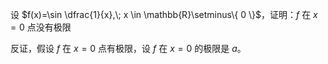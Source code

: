 设 $f(x)=\sin \dfrac{1}{x},\; x \in \mathbb{R}\setminus\{ 0 \}$，证明：$f$ 在 $x=0$ 点没有极限

反证，假设 $f$ 在 $x=0$ 点有极限，设 $f$ 在 $x=0$ 的极限是 $a$。

